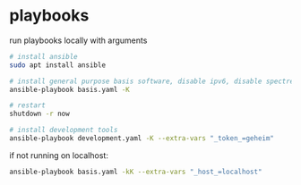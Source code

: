 # playbooks
run playbooks locally with arguments 

```bash
# install ansible
sudo apt install ansible

# install general purpose basis software, disable ipv6, disable spectre, etc
ansible-playbook basis.yaml -K

# restart
shutdown -r now

# install development tools
ansible-playbook development.yaml -K --extra-vars "_token_=geheim"


```

if not running on localhost:
```bash
ansible-playbook basis.yaml -kK --extra-vars "_host_=localhost"
```

